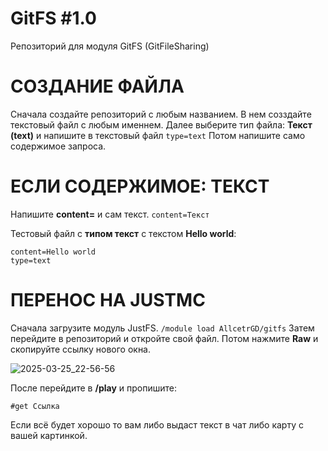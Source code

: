# GitFS #1.0
Репозиторий для модуля GitFS (GitFileSharing)

# СОЗДАНИЕ ФАЙЛА

Сначала создайте репозиторий с любым названием. В нем созздайте текстовый файл c любым именнем. Далее выберите тип файла: **Текст (text)** и напишите в текстовый файл
```type=text```
Потом напишите само содержимое запроса. 
# ЕСЛИ СОДЕРЖИМОЕ: ТЕКСТ

Напишите **content=** и сам текст.
```content=Текст```

Тестовый файл с **типом текст** с текстом **Hello world**:

``` shell
content=Hello world
type=text
```
# ПЕРЕНОС НА JUSTMC

Сначала загрузите модуль JustFS.
```/module load AllcetrGD/gitfs```
Затем перейдите в репозиторий и откройте свой файл. Потом нажмите **Raw** и скопируйте ссылку нового окна.

![2025-03-25_22-56-56](https://github.com/user-attachments/assets/63d45995-038c-4969-9805-0fad1318e47e)

После перейдите в **/play** и пропишите:
``` shell
#get Ссылка
```
Если всё будет хорошо то вам либо выдаст текст в чат либо карту с вашей картинкой.
